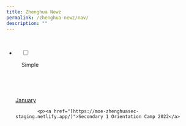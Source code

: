 ```yaml
---
title: Zhenghua Newz
permalink: /zhenghua-newz/nav/
description: ""
---
```


<ul class="jekyllcodex_accordion">

  <li>

    <input type="checkbox" id="accordion1">

    <label for="accordion1">Simple</label>

    <div>

      <p><u>January</u></p>
			
			<p><a href="[https://moe-zhenghuasec-staging.netlify.app/)">Secondary 1 Orientation Camp 2022</a>

    </div>

</li>